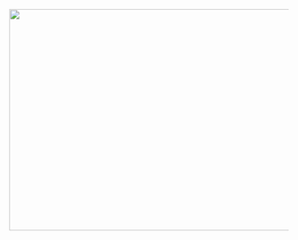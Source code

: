 <img src="https://user-images.githubusercontent.com/17235054/33808911-f8d86e74-ddbb-11e7-8373-4db17cdb97c6.jpg" width=550 height=400>
